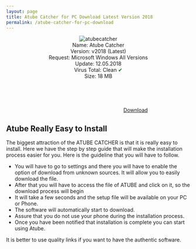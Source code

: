 ```yaml
---
layout: page
title: Atube Catcher for PC Download Latest Version 2018
permalink: /atube-catcher-for-pc-download
---
```


<script async src="//pagead2.googlesyndication.com/pagead/js/adsbygoogle.js"></script>
<!-- KingBaglanti -->
<ins class="adsbygoogle"
     style="display:block"
     data-ad-client="ca-pub-7942429830883405"
     data-ad-slot="4590880399"
     data-ad-format="link"></ins>
<script>
(adsbygoogle = window.adsbygoogle || []).push({});
</script>

<center>
<img src="https://atubecatcher.plusapkz.com/atubecatcher.jpg" alt="atubecatcher" title="atube" /><br />
Name: Atube Catcher<br />
Version: v2018 (Latest)<br />
Request: Microsoft Windows All Versions <br>
Update: 12.05.2018<br />
Virus Total: Clean <span style="color:green;">&#10004;</span><br>
Size: 18 MB<br />
<script async src="//pagead2.googlesyndication.com/pagead/js/adsbygoogle.js"></script>
<!-- Baglanti20090 -->
<ins class="adsbygoogle"
     style="display:inline-block;width:200px;height:90px"
     data-ad-client="ca-pub-7942429830883405"
     data-ad-slot="9116964791"></ins>
<script>
(adsbygoogle = window.adsbygoogle || []).push({});
</script>
<a target="_blank" rel="nofollow" href="http://files3.dsnetwb.com/aTube_Catcher.exe">Download</a><br>
  </center>
<script async src="//pagead2.googlesyndication.com/pagead/js/adsbygoogle.js"></script>
<!-- Esneking -->
<ins class="adsbygoogle"
     style="display:block"
     data-ad-client="ca-pub-7942429830883405"
     data-ad-slot="4659442398"
     data-ad-format="auto"></ins>
<script>
(adsbygoogle = window.adsbygoogle || []).push({});
</script>
<h2>Atube Really Easy to Install</h2>
The biggest attraction of the ATUBE CATCHER is that it is really easy to install. Here we have the step by step guide that will make the installation process easier for you. Here is the guideline that you will have to follow.
<ul><li>You will have to go to settings and there you will have to enable the option of download from unknown sources. It will allow you to easily download the file. </li>
<li>After that you will have to access the file of ATUBE and click on it, so the download process will begin</li>
<li>It will take a few seconds and the setup file will be available on your PC or Phone. </li>
<li>The software will automatically start to download. </li>
<li>Assure that you do not use your phone during the installation process. </li>
<li>Once you have been notified that installation is complete you can start using Atube. </li></ul>
It is better to use quality links if you want to have the authentic software. 
